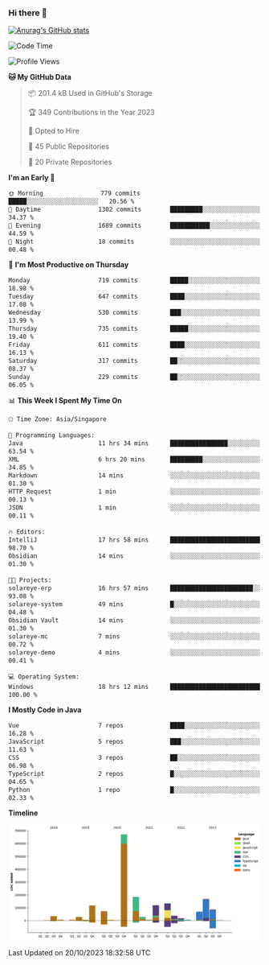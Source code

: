### Hi there 👋

[![Anurag's GitHub stats](https://github-readme-stats.vercel.app/api?username=xiumu2017&show_icons=true&theme=radical)](https://github.com/anuraghazra/github-readme-stats)

<!--
**xiumu2017/xiumu2017** is a ✨ _special_ ✨ repository because its `README.md` (this file) appears on your GitHub profile.

Here are some ideas to get you started:

- 🔭 I’m currently working on ...
- 🌱 I’m currently learning ...
- 👯 I’m looking to collaborate on ...
- 🤔 I’m looking for help with ...
- 💬 Ask me about ...
- 📫 How to reach me: ...
- 😄 Pronouns: ...
- ⚡ Fun fact: ...
-->

<!--START_SECTION:waka-->
![Code Time](http://img.shields.io/badge/Code%20Time-1%2C743%20hrs%2055%20mins-blue)

![Profile Views](http://img.shields.io/badge/Profile%20Views-0-blue)

**🐱 My GitHub Data** 

> 📦 201.4 kB Used in GitHub's Storage 
 > 
> 🏆 349 Contributions in the Year 2023
 > 
> 💼 Opted to Hire
 > 
> 📜 45 Public Repositories 
 > 
> 🔑 20 Private Repositories 
 > 
**I'm an Early 🐤** 

```text
🌞 Morning                779 commits         █████░░░░░░░░░░░░░░░░░░░░   20.56 % 
🌆 Daytime                1302 commits        █████████░░░░░░░░░░░░░░░░   34.37 % 
🌃 Evening                1689 commits        ███████████░░░░░░░░░░░░░░   44.59 % 
🌙 Night                  18 commits          ░░░░░░░░░░░░░░░░░░░░░░░░░   00.48 % 
```
📅 **I'm Most Productive on Thursday** 

```text
Monday                   719 commits         █████░░░░░░░░░░░░░░░░░░░░   18.98 % 
Tuesday                  647 commits         ████░░░░░░░░░░░░░░░░░░░░░   17.08 % 
Wednesday                530 commits         ███░░░░░░░░░░░░░░░░░░░░░░   13.99 % 
Thursday                 735 commits         █████░░░░░░░░░░░░░░░░░░░░   19.40 % 
Friday                   611 commits         ████░░░░░░░░░░░░░░░░░░░░░   16.13 % 
Saturday                 317 commits         ██░░░░░░░░░░░░░░░░░░░░░░░   08.37 % 
Sunday                   229 commits         ██░░░░░░░░░░░░░░░░░░░░░░░   06.05 % 
```


📊 **This Week I Spent My Time On** 

```text
🕑︎ Time Zone: Asia/Singapore

💬 Programming Languages: 
Java                     11 hrs 34 mins      ████████████████░░░░░░░░░   63.54 % 
XML                      6 hrs 20 mins       █████████░░░░░░░░░░░░░░░░   34.85 % 
Markdown                 14 mins             ░░░░░░░░░░░░░░░░░░░░░░░░░   01.30 % 
HTTP Request             1 min               ░░░░░░░░░░░░░░░░░░░░░░░░░   00.13 % 
JSON                     1 min               ░░░░░░░░░░░░░░░░░░░░░░░░░   00.11 % 

🔥 Editors: 
IntelliJ                 17 hrs 58 mins      █████████████████████████   98.70 % 
Obsidian                 14 mins             ░░░░░░░░░░░░░░░░░░░░░░░░░   01.30 % 

🐱‍💻 Projects: 
solareye-erp             16 hrs 57 mins      ███████████████████████░░   93.08 % 
solareye-system          49 mins             █░░░░░░░░░░░░░░░░░░░░░░░░   04.48 % 
Obsidian Vault           14 mins             ░░░░░░░░░░░░░░░░░░░░░░░░░   01.30 % 
solareye-mc              7 mins              ░░░░░░░░░░░░░░░░░░░░░░░░░   00.72 % 
solareye-demo            4 mins              ░░░░░░░░░░░░░░░░░░░░░░░░░   00.41 % 

💻 Operating System: 
Windows                  18 hrs 12 mins      █████████████████████████   100.00 % 
```

**I Mostly Code in Java** 

```text
Vue                      7 repos             ████░░░░░░░░░░░░░░░░░░░░░   16.28 % 
JavaScript               5 repos             ███░░░░░░░░░░░░░░░░░░░░░░   11.63 % 
CSS                      3 repos             ██░░░░░░░░░░░░░░░░░░░░░░░   06.98 % 
TypeScript               2 repos             █░░░░░░░░░░░░░░░░░░░░░░░░   04.65 % 
Python                   1 repo              █░░░░░░░░░░░░░░░░░░░░░░░░   02.33 % 
```



**Timeline**

![Lines of Code chart](https://raw.githubusercontent.com/xiumu2017/xiumu2017/main/assets/bar_graph.png)


 Last Updated on 20/10/2023 18:32:58 UTC
<!--END_SECTION:waka-->
